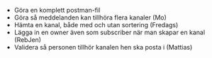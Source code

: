 - Göra en komplett postman-fil
- Göra så meddelanden kan tillhöra flera kanaler (Mo)
- Hämta en kanal, både med och utan sortering (Fredags)
- Lägga in en owner även som subscriber när man skapar en kanal (RebJen)
- Validera så personen tillhör kanalen hen ska posta i (Mattias)
